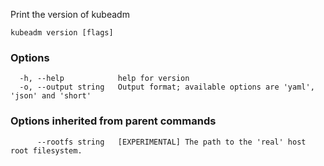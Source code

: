 
Print the version of kubeadm

```
kubeadm version [flags]
```

### Options

```
  -h, --help            help for version
  -o, --output string   Output format; available options are 'yaml', 'json' and 'short'
```

### Options inherited from parent commands

```
      --rootfs string   [EXPERIMENTAL] The path to the 'real' host root filesystem.
```
